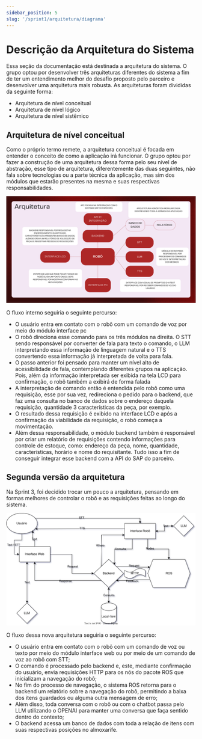 ```yaml
---
sidebar_position: 5
slug: '/sprint1/arquitetura/diagrama'
---
```


# Descrição da Arquitetura do Sistema

Essa seção da documentação está destinada a arquitetura do sistema. O grupo optou por desenvolver três arquiteturas diferentes do sistema a fim de ter um entendimento melhor do desafio proposto pelo parceiro e desenvolver uma arquitetura mais robusta.
As arquiteturas foram divididas da seguinte forma:

- Arquitetura de nível conceitual
- Arquitetura de nível lógico
- Arquitetura de nível sistêmico

## Arquitetura de nível conceitual

Como o próprio termo remete, a arquitetura conceitual é focada em entender o conceito de como a aplicação irá funcionar. O grupo optou por fazer a construção de uma arquitetura dessa forma pelo seu nível de abstração, esse tipo de arquitetura, diferentemente das duas seguintes, não fala sobre tecnologias ou a parte técnica da aplicação, mas sim dos módulos que estarão presentes na mesma e suas respectivas responsabilidades.

![Arquitetura Conceitual](../../../static/img/arquitetura_conceitual.png)

O fluxo interno seguiria o seguinte percurso:

- O usuário entra em contato com o robô com um comando de voz por meio do módulo interface pc
- O robô direciona esse comando para os três módulos na direita. O STT sendo responsável por converter de fala para texto o comando, o LLM interpretando essa informação de linguagem natural e o TTS convertendo essa informação já interpretada de volta para fala.
- O passo anterior foi pensado para manter um nível alto de acessibilidade de fala, contemplando diferentes grupos na aplicação. Pois, além da informação interpretada ser exibida na tela LCD para confirmação, o robô também a exibirá de forma falada
- A interpretação de comando então é entendida pelo robô como uma requisição, esse por sua vez, redireciona o pedido para o backend, que faz uma consulta no banco de dados sobre o endereço daquela requisição, quantidade 3 características da peça, por exemplo.
- O resultado dessa requisição é exibido na interface LCD e após a confirmação da viabilidade da requisição, o robô começa a movimentação.
- Além dessa responsabilidade, o módulo backend também é responsável por criar um relatório de requisições contendo informações para controle de estoque, como: endereço da peça, nome, quantidade, características, horário e nome do requisitante. Tudo isso a fim de conseguir integrar esse backend com a API do SAP do parceiro.

## Segunda versão da arquitetura

Na Sprint 3, foi decidido trocar um pouco a arquitetura, pensando em formas melhores de controlar o robô e as requisições feitas ao longo do sistema.

![Versão 2 da Arquitetura](../../../static/img/arquitetura_v2.svg)

O fluxo dessa nova arquitetura seguiria o seguinte percurso:

- O usuário entra em contato com o robô com um comando de voz ou texto por meio do módulo interface web ou por meio de um comando de voz ao robô com STT;
- O comando é processado pelo backend e, este, mediante confirmação do usuário, envia requisições HTTP para os nós do pacote ROS que inicializam a navegação do robô;
- No fim do processo de navegação, o sistema ROS retorna para o backend um relatório sobre a navegação do robô, permitindo a baixa dos itens guardados ou alguma outra mensagem de erro;
- Além disso, toda conversa com o robô ou com o chatbot passa pelo LLM utilizando o OPENAI para manter uma conversa que faça sentido dentro do contexto;
- O backend acessa um banco de dados com toda a relação de itens com suas respectivas posições no almoxarife.
